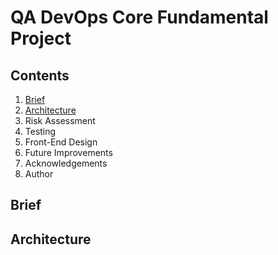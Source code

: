# QA DevOps Core Fundamental Project 


## Contents
1. [Brief](##Brief)
2. [Architecture](##Architecture)
3. Risk Assessment 
4. Testing
5. Front-End Design
6. Future Improvements
7. Acknowledgements
8. Author



## Brief




















































## Architecture

